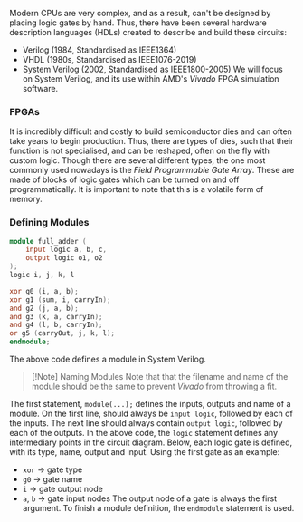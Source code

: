 Modern CPUs are very complex, and as a result, can't be designed by placing logic gates by hand. Thus, there have been several hardware description languages (HDLs) created to describe and build these circuits:
- Verilog (1984, Standardised as IEEE1364)
- VHDL (1980s, Standardised as IEEE1076-2019)
- System Verilog (2002, Standardised as IEEE1800-2005)
We will focus on System Verilog, and its use within AMD's *Vivado* FPGA simulation software.
### FPGAs
It is incredibly difficult and costly to build semiconductor dies and can often take years to begin production. Thus, there are types of dies, such that their function is not specialised, and can be reshaped, often on the fly with custom logic. Though there are several different types, the one most commonly used nowadays is the *Field Programmable Gate Array*. These are made of blocks of logic gates which can be turned on and off programmatically. It is important to note that this is a volatile form of memory.
### Defining Modules
```verilog
module full_adder (
	input logic a, b, c,
	output logic o1, o2
);
logic i, j, k, l

xor g0 (i, a, b); 
xor g1 (sum, i, carryIn); 
and g2 (j, a, b);
and g3 (k, a, carryIn); 
and g4 (l, b, carryIn); 
or g5 (carryOut, j, k, l); 
endmodule;
```
The above code defines a module in System Verilog. 
> [!Note] Naming Modules
> Note that that the filename and name of the module should be the same to prevent *Vivado* from throwing a fit.

The first statement, `module(...);` defines the inputs, outputs and name of a module. On the first line, should always be `input logic`, followed by each of the inputs. The next line should always contain `output logic`, followed by each of the outputs.
In the above code, the `logic` statement defines any intermediary points in the circuit diagram.
Below, each logic gate is defined, with its type, name, output and input. Using the first gate as an example:
- `xor` $\rightarrow$ gate type
- `g0` $\rightarrow$ gate name
- `i` $\rightarrow$ gate output node
- `a`, `b` $\rightarrow$ gate input nodes
The output node of a gate is always the first argument.
To finish a module definition, the `endmodule` statement is used.
